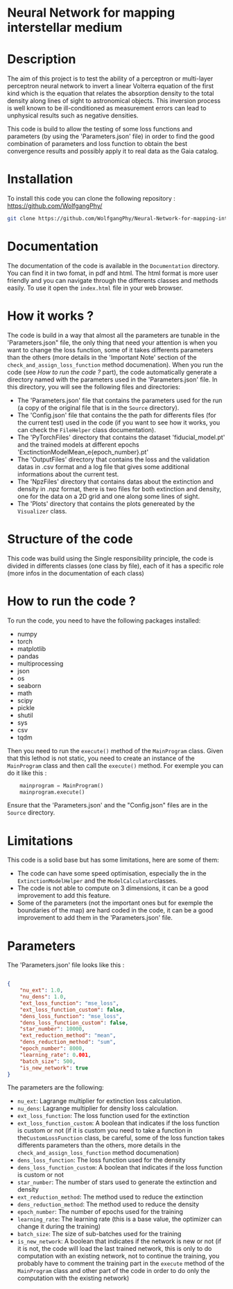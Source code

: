 # Neural Network for mapping interstellar medium

# Description

The aim of this project is to test the ability of a perceptron or multi-layer perceptron neural network to invert a linear Volterra equation of the first kind which is the equation that relates the absorption density  to the total density along lines of sight to astronomical objects. This inversion process is well known to be ill-conditioned as measurement errors can lead to unphysical results such as negative densities.

This code is build to allow the testing of some loss functions and parameters (by using the 'Parameters.json' file) in order to find the good combination of parameters and loss function to obtain the best convergence results and possibly apply it to real data as the Gaia catalog.

# Installation

To install this code you can clone the following repository : https://github.com/WolfgangPhy/

```bash
git clone https://github.com/WolfgangPhy/Neural-Network-for-mapping-interstellar-medium.git
```
# Documentation

The documentation of the code is available in the `Documentation` directory. You can find it in two fomat, in pdf and html. The html format is more user friendly and you can navigate through the differents classes and methods easily. To use it open the `index.html` file in your web browser.

# How it works ?

The code is build in a way that almost all the parameters are tunable in the 'Parameters.json" file, the only thing that need your attention is when you want to change the loss function, some of it takes differents parameters than the others (more details in the 'Important Note' section of the `check_and_assign_loss_function` method documenation).
When you run the code (see *How to run the code ?* part), the code automatically generate a directory named with the parameters used in the 'Parameters.json' file. In this directory, you will see the following files and directories:
- The 'Parameters.json' file that contains the parameters used for the run (a copy of the original file that is in the `Source` directory).
- The 'Config.json' file that contains the the path for differents files (for the current test) used in the code (if you want to see how it works, you can check the `FileHelper` class documentation).
- The 'PyTorchFiles' directory that contains the dataset 'fiducial_model.pt' and the trained models at different epochs 'ExctinctionModelMean_e{epoch_number}.pt'
- The 'OutputFiles' directory that contains the loss and the validation datas in .csv format and a log file that gives some additional informations about the current test.
- The 'NpzFiles' directory that contains datas about the extinction and density in .npz format, there is two files for both extinction and density, one for the data on a 2D grid and one along some lines of sight.
- The 'Plots' directory that contains the plots genereated by the `Visualizer` class.

# Structure of the code

This code was build using the Single responsibility principle, the code is divided in differents classes (one class by file), each of it has a specific role (more infos in the documentation of each class)

# How to run the code ?

To run the code, you need to have the following packages installed:
- numpy
- torch
- matplotlib
- pandas
- multiprocessing
- json
- os
- seaborn
- math
- scipy
- pickle
- shutil
- sys
- csv
- tqdm

Then you need to run the `execute()` method of the `MainProgram` class. Given that this lethod is not static, you need to create an instance of the `MainProgram` class and then call the `execute()` method. For exemple you can do it like this :
    
```Python
    mainprogram = MainProgram()
    mainprogram.execute()
```

Ensure that the 'Parameters.json'  and the "Config.json" files are in the `Source` directory.

# Limitations

This code is a solid base but has some limitations, here are some of them:
- The code can have some speed optimisation, especially the in the `ExtinctionModelHelper` and the `ModelCalculator`classes.
- The code is not able to compute on 3 dimensions, it can be a good improvement to add this feature.
- Some of the parameters (not the important ones but for exemple the boundaries of the map) are hard coded in the code, it can be a good improvement to add them in the 'Parameters.json' file.

# Parameters 

The 'Parameters.json' file looks like this :

```json

{
    "nu_ext": 1.0,
    "nu_dens": 1.0,
    "ext_loss_function": "mse_loss",
    "ext_loss_function_custom": false,
    "dens_loss_function": "mse_loss",
    "dens_loss_function_custom": false,
    "star_number": 10000,
    "ext_reduction_method": "mean",
    "dens_reduction_method": "sum",
    "epoch_number": 8000,
    "learning_rate": 0.001,
    "batch_size": 500,
    "is_new_network": true
}
```

The parameters are the following:
- `nu_ext`: Lagrange multiplier for extinction loss calculation.
- `nu_dens`: Lagrange multiplier for density loss calculation.
- `ext_loss_function`: The loss function used for the extinction
- `ext_loss_function_custom`: A boolean that indicates if the loss function is custom or not (if it is custom you need
  to take a function in the`CustomLossFunction` class, be careful, some of the loss function takes differents parameters
  than the others, more details in the `check_and_assign_loss_function` method documenation)
- `dens_loss_function`: The loss function used for the density
- `dens_loss_function_custom`: A boolean that indicates if the loss function is custom or not
- `star_number`: The number of stars used to generate the extinction and density
- `ext_reduction_method`: The method used to reduce the extinction
- `dens_reduction_method`: The method used to reduce the density
- `epoch_number`: The number of epochs used for the training
- `learning_rate`: The learning rate (this is a base value, the optimizer can change it during the training)
- `batch_size`: The size of sub-batches used for the training
- `is_new_network`: A boolean that indicates if the network is new or not (if it is not, the code will load the last trained network,
  this is only to do computation with an existing network, not to continue the training, you probably have to comment the training part in the `execute` method of the `MainProgram` class and other part of the code in order to do only the computation with the existing network)
